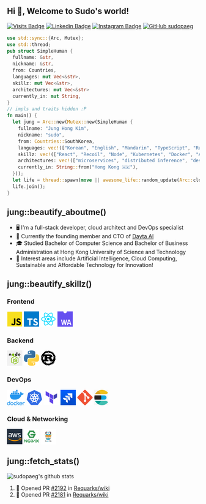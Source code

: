 ## Hi 👋, Welcome to Sudo's world!

[![Visits Badge](https://badges.pufler.dev/visits/sudopaeg/sudopaeg)](https://badges.pufler.dev)
[![Linkedin Badge](https://img.shields.io/badge/-JungHongKim-blue?style=flat-square&logo=Linkedin&logoColor=white&link=https://www.linkedin.com/in/junghongkim/)](https://www.linkedin.com/in/junghongkim/)
[![Instagram Badge](https://img.shields.io/badge/-sudopaeg-dd2a7b?style=flat-square&logo=Instagram&logoColor=white&link=https://www.instagram.com/sudopaeg/)](https://www.instagram.com/sudopaeg/)
[![GitHub sudopaeg](https://img.shields.io/github/followers/sudopaeg?label=follow&style=social)](https://github.com/sudopaeg)
</br>

```rust
use std::sync::{Arc, Mutex};
use std::thread;
pub struct SimpleHuman {
  fullname: &str,
  nickname: &str,
  from: Countries,
  languages: mut Vec<&str>,
  skillz: mut Vec<&str>,
  architectures: mut Vec<&str>
  currently_in: mut String,
}
// impls and traits hidden :P
fn main() {
  let jung = Arc::new(Mutex::new(SimpleHuman {
    fullname: "Jung Hong Kim",
    nickname: "sudo",
    from: Countries::SouthKorea,
    languages: vec!(["Korean", "English", "Mandarin", "TypeScript", "Rust", "Python", "Go", "C#"]),
    skillz: vec!(["React", "Recoil", "Node", "Kubernetes", "Docker", "AWS", "ElasticSearch", "Terraform", "Git", "Jira", "Xamarin"]),
    architectures: vec!(["microservices", "distributed inference", "design thinking", "event-driven"]),
    currently_in: String::from("Hong Kong 🇭🇰"),
  }));
  let life = thread::spawn(move || awesome_life::random_update(Arc::clone(&jung)));
  life.join();
}
```

## jung::beautify_aboutme()

- 🖥 I'm a full-stack developer, cloud architect and DevOps specialist
- 💼 Currently the founding member and CTO of [Dayta AI](https://dayta.ai)
- 🎓 Studied Bachelor of Computer Science and Bachelor of Business Administration at Hong Kong University of Science and Technology
- 🤖 Interest areas include Artificial Intelligence, Cloud Computing, Sustainable and Affordable Technology for Innovation!

## jung::beautify_skillz()

### Frontend

<p>
  <img height="40" src="./assets/javascript.png" alt="JavaScript">
  <img height="40" src="./assets/typescript.png" alt="TypeScript">
  <img height="40" src="./assets/react.webp" alt="React.js">
  <img height="40" src="./assets/wasm.png" alt="WebAssembly">
</p>

### Backend

<p>
  <img height="40" src="./assets/node.png" alt="Node.js">
  <img height="40" src="./assets/python.png" alt="Python">
  <img height="40" src="./assets/rust.png" alt="Rust">
</p>

### DevOps

<p>
  <img height="40" src="./assets/docker.png" alt="Docker">
  <img height="40" src="./assets/kubernetes.png" alt="Kubernetes">
  <img height="40" src="./assets/terraform.png" alt="Terraform">
  <img height="40" src="./assets/jira.png" alt="Jira">
  <img height="40" src="./assets/git.png" alt="Git">
  <img height="40" src="./assets/elasticsearch.png" alt="Elasticsearch">
</p>

### Cloud & Networking

<p>
  <img height="40" src="./assets/aws.png" alt="AWS">
  <img height="40" src="./assets/nginx.png" alt="Nginx">
  <img height="40" src="./assets/traefik.png" alt="Traefik">
</p>

## jung::fetch_stats()

![sudopaeg's github stats](https://github-readme-stats.vercel.app/api?username=sudopaeg&count_private=true&theme=gotham)

<!--START_SECTION:activity-->
1. 💪 Opened PR [#2192](https://github.com/Requarks/wiki/pull/2192) in [Requarks/wiki](https://github.com/Requarks/wiki)
2. 💪 Opened PR [#2181](https://github.com/Requarks/wiki/pull/2181) in [Requarks/wiki](https://github.com/Requarks/wiki)
<!--END_SECTION:activity-->
